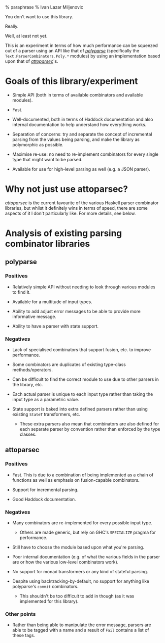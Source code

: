 % paraphrase
% Ivan Lazar Miljenovic

You don't want to use this library.

Really.

Well, at least not yet.

This is an experiment in terms of how much performance can be squeezed
out of a parser using an API like that of _[polyparse]_ (specifically
the `Text.ParserCombinators.Poly.*` modules) by using an
implementation based upon that of _[attoparsec]_'s.

[polyparse]: http://hackage.haskell.org/package/polyparse

[attoparsec]: http://hackage.haskell.org/package/attoparsec

Goals of this library/experiment
================================

* Simple API (both in terms of available combinators and available
  modules).

* Fast.

* Well-documented, both in terms of Haddock documentation and also
  internal documentation to help understand how everything works.

* Separation of concerns: try and separate the concept of incremental
  parsing from the values being parsing, and make the library as
  polymorphic as possible.

* Maximise re-use: no need to re-implement combinators for every
  single type that might want to be parsed.

* Available for use for high-level parsing as well (e.g. a JSON
  parser).

Why not just use attoparsec?
============================

_attoparsec_ is the current favourite of the various Haskell parser
combinator libraries, but whilst it definitely wins in terms of speed,
there are some aspects of it I don't particularly like.  For more
details, see below.

Analysis of existing parsing combinator libraries
=================================================

polyparse
---------

### Positives

* Relatively simple API without needing to look through various
  modules to find it.

* Available for a multitude of input types.

* Ability to add adjust error messages to be able to provide more
  informative message.

* Ability to have a parser with state support.

### Negatives

* Lack of specialised combinators that support fusion, etc. to improve
  performance.

* Some combinators are duplicates of existing type-class
  methods/operators.

* Can be difficult to find the correct module to use due to other
  parsers in the library, etc.

* Each actual parser is unique to each input type rather than taking
  the input type as a parametric value.

* State support is baked into extra defined parsers rather than using
  existing `StateT` transformers, etc.

    - These extra parsers also mean that combinators are also defined
      for each separate parser by convention rather than enforced by
      the type classes.

attoparsec
----------

### Positives

* Fast.  This is due to a combination of being implemented as a chain
  of functions as well as emphasis on fusion-capable combinators.

* Support for incremental parsing.

* Good Haddock documentation.

### Negatives

* Many combinators are re-implemented for every possible input type.

    - Others are made generic, but rely on GHC's `SPECIALIZE` pragma
      for performance.

* Still have to choose the module based upon what you're parsing.

* Poor internal documentation (e.g. of what the various fields in the
  parser are or how the various low-level combinators work).

* No support for monad transformers or any kind of stateful parsing.

* Despite using backtracking-by-default, no support for anything like
  polyparse's `commit` combinators.

    - This shouldn't be too difficult to add in though (as it was
      implemented for this library).

### Other points

* Rather than being able to manipulate the error message, parsers are
  able to be tagged with a name and a result of `Fail` contains a list
  of these tags.
